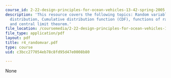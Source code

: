 ```yaml
---
course_id: 2-22-design-principles-for-ocean-vehicles-13-42-spring-2005
description: 'This resource covers the following topics: Random variables, probability
  distribution, Cumulative distribution function (CDF), functions of random variables,
  and central limit theorem.'
file_location: /coursemedia/2-22-design-principles-for-ocean-vehicles-13-42-spring-2005/c3bcc277054eb78c8fd95d47e0008b80_r4_randomvar.pdf
file_type: application/pdf
layout: pdf
title: r4_randomvar.pdf
type: course
uid: c3bcc277054eb78c8fd95d47e0008b80

---
```

None